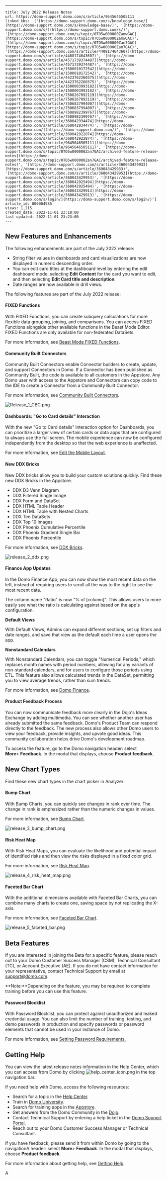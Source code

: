 ---
    title: July 2022 Release Notes
    url: https://domo-support.domo.com/s/article/9645646505111
    linked_kbs:  ['[https://domo-support.domo.com/s/knowledge-base/](https://domo-support.domo.com/s/knowledge-base/)', '[https://domo-support.domo.com/s/](https://domo-support.domo.com/s/)', '[https://domo-support.domo.com/s/topic/0TO5w000000ZamwGAC](https://domo-support.domo.com/s/topic/0TO5w000000ZamwGAC)', '[https://domo-support.domo.com/s/topic/0TO5w000000Zan7GAC](https://domo-support.domo.com/s/topic/0TO5w000000Zan7GAC)', '[https://domo-support.domo.com/s/article/4408174643607](https://domo-support.domo.com/s/article/4408174643607)', '[https://domo-support.domo.com/s/article/4571739374487](https://domo-support.domo.com/s/article/4571739374487)', '[https://domo-support.domo.com/s/article/1500010172542](https://domo-support.domo.com/s/article/1500010172542)', '[https://domo-support.domo.com/s/article/4423762260375](https://domo-support.domo.com/s/article/4423762260375)', '[https://domo-support.domo.com/s/article/1500003993182](https://domo-support.domo.com/s/article/1500003993182)', '[https://domo-support.domo.com/s/article/7508267092119](https://domo-support.domo.com/s/article/7508267092119)', '[https://domo-support.domo.com/s/article/7506837994007](https://domo-support.domo.com/s/article/7506837994007)', '[https://domo-support.domo.com/s/article/7508982399767](https://domo-support.domo.com/s/article/7508982399767)', '[https://domo-support.domo.com/s/article/360042934474](https://domo-support.domo.com/s/article/360042934474)', '[https://domo-support.domo.com/](https://domo-support.domo.com/)', '[https://domo-support.domo.com/s/article/360042922874](https://domo-support.domo.com/s/article/360042922874)', '[https://domo-support.domo.com/s/article/9645646505111](https://domo-support.domo.com/s/article/9645646505111)', '[https://domo-support.domo.com/s/topic/0TO5w000000Zan7GAC/archived-feature-release-notes](https://domo-support.domo.com/s/topic/0TO5w000000Zan7GAC/archived-feature-release-notes)', '[https://domo-support.domo.com/s/article/360043429933](https://domo-support.domo.com/s/article/360043429933)', '[https://domo-support.domo.com/s/article/360043429953](https://domo-support.domo.com/s/article/360043429953)', '[https://domo-support.domo.com/s/article/360042925494](https://domo-support.domo.com/s/article/360042925494)', '[https://domo-support.domo.com/s/article/360043429913](https://domo-support.domo.com/s/article/360043429913)', '[https://domo-support.domo.com/s/login/](https://domo-support.domo.com/s/login/)']
    article_id: 000004985
    views: 1,215
    created_date: 2022-11-01 23:18:00
    last updated: 2022-11-01 23:23:00
    ---



New Features and Enhancements
-----------------------------


The following enhancements are part of the July 2022 release:


* String filter values in dashboards and card visualizations are now displayed in numeric descending order.
* You can edit card titles at the dashboard level by entering the edit dashboard mode, selecting **Edit Content** for the card you want to edit, and then selecting **Edit Card title and description**.
* Date ranges are now available in drill views.


The following features are part of the July 2022 release:


#### FIXED Functions


With FIXED Functions, you can create subquery calculations for more flexible data grouping, joining, and comparisons. You can access FIXED Functions alongside other available functions in the Beast Mode Editor. FIXED Functions are only available for non-federated DataSets.


For more information, see [Beast Mode FIXED Functions](/s/article/4408174643607).


#### Community Built Connectors


Community Built Connectors enable Connector builders to create, update, and support Connectors in Domo. If a Connector has been published as Community Built, the code is available to all customers in the Appstore. Any Domo user with access to the Appstore and Connectors can copy code to the IDE to create a Connector from a Community Built Connector. 


For more information, see [Community Built Connectors](/s/article/4571739374487).


![Release_1_CBC.png](Release_1_CBC.png)


#### Dashboards: "Go to Card details" Interaction


With the new "Go to Card details" interaction option for Dashboards, you can prioritize a larger view of certain cards or data apps that are configured to always use the full screen. The mobile experience can now be configured independently from the desktop so that the web experience is unaffected.


For more information, see [Edit the Mobile Layout](/s/article/1500010172542).


#### New DDX Bricks


New DDX bricks allow you to build your custom solutions quickly. Find these new DDX Bricks in the Appstore.


* DDX D3 Venn Diagram
* DDX Filtered Single Image
* DDX Form and DataSet
* DDX HTML Table Header
* DDX HTML Table with Nested Charts
* DDX Ten DataSets
* DDX Top 10 Images
* DDX Phoenix Cumulative Percentile
* DDX Phoenix Gradient Single Bar
* DDX Phoenix Percentile


For more information, see [DDX Bricks](/s/article/4423762260375).


![release_2_ddx.png](release_2_ddx.png)


#### Finance App Updates


In the Domo Finance App, you can now show the most recent data on the left, instead of requiring users to scroll all the way to the right to see the most recent data.


The column name "Ratio" is now "% of [column]". This allows users to more easily see what the ratio is calculating against based on the app's configuration.


**Default Views**


With Default Views, Admins can expand different sections, set up filters and date ranges, and save that view as the default each time a user opens the app.


**Nonstandard Calendars**


With Nonstandard Calendars, you can toggle "Numerical Periods," which replaces month names with period numbers, allowing for any variants of non-standard calendars, and for users to configure those periods using ETL. This feature also allows calculated trends in the DataSet, permitting you to view average trends, rather than sum trends.


For more information, see [Domo Finance](/s/article/1500003993182).


#### Product Feedback Process


You can now communicate feedback more clearly in the Dojo's Ideas Exchange by adding multimedia. You can see whether another user has already submitted the same feedback. Domo's Product Team can respond directly to the feedback. The new process also allows other Domo users to view your feedback, provide insights, and upvote good ideas. This community collaboration helps drive Domo's development roadmap.


To access the feature, go to the Domo navigation header: select **More**> **Feedback**. In the modal that displays, choose **Product feedback**.


New Chart Types
---------------


Find these new chart types in the chart picker in Analyzer:


#### Bump Chart


With Bump Charts, you can quickly see changes in rank over time. The change in rank is emphasized rather than the numeric changes in values.


For more information, see [Bump Chart](/s/article/7508267092119).


![release_3_bump_chart.png](release_3_bump_chart.png)


#### Risk Heat Map


With Risk Heat Maps, you can evaluate the likelihood and potential impact of identified risks and then view the risks displayed in a fixed color grid. 


For more information, see [Risk Heat Map](/s/article/7506837994007).


![release_4_risk_heat_map.png](release_4_risk_heat_map.png)


#### Faceted Bar Chart


With the additional dimensions available with Faceted Bar Charts, you can combine many charts to create one, saving space by not replicating the X-axis.


For more information, see [Faceted Bar Chart](/s/article/7508982399767).


![release_5_faceted_bar.png](release_5_faceted_bar.png)


Beta Features
-------------


If you are interested in joining the Beta for a specific feature, please reach out to your Domo Customer Success Manager (CSM), Technical Consultant (TC), or Account Executive (AE). If you do not have contact information for your representative, contact Technical Support by email at [support@domo.com](mailto:support@domo.com).


**Note:**Depending on the feature, you may be required to complete training before you can use this feature.


#### Password Blocklist


With Password Blocklist, you can protect against unauthorized and leaked credential usage. You can also limit the number of training, testing, and demo passwords in production and specify passwords or password elements that cannot be used in your instance of Domo. 


For more information, see [Setting Password Requirements.](/s/article/360042934474)


Getting Help
------------


You can view the latest release notes information in the Help Center, which you can access from Domo by clicking ![help_center_icon.png](help_center_icon.png) in the top navigation bar.


If you need help with Domo, access the following resources:


* Search for a topic in the [Help Center](https://www.domo.com/help-center).
* Train in [Domo University](https://www.domo.com/university).
* Search for training apps in the [Appstore](https://www.domo.com/appstore/).
* Get answers from the Domo Community in the [Dojo](https://dojo.domo.com).
* Contact Technical Support by entering a help ticket in the [Domo Support Portal.](https://domo-support.domo.com/)
* Reach out to your Domo Customer Success Manager or Technical Consultant.


If you have feedback, please send it from within Domo by going to the navigationA header: select **More**> **Feedback**. In the modal that displays, choose **Product feedback**.


For more information about getting help, see [Getting Help](/s/article/360042922874 "Getting Help").


A

